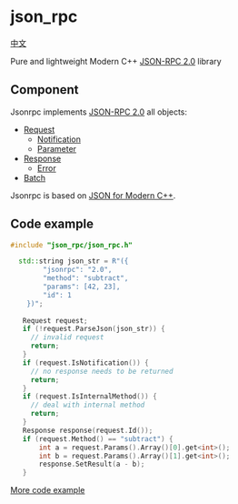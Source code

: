 # json_rpc

[中文](README_zh.md)

Pure and lightweight Modern C++ [JSON-RPC 2.0](http://www.jsonrpc.org/specification) library

## Component

Jsonrpc implements [JSON-RPC 2.0](https://www.jsonrpc.org/specification) all objects:

* [Request](http://www.jsonrpc.org/specification#request_object)
    * [Notification](http://www.jsonrpc.org/specification#notification)
    * [Parameter](http://www.jsonrpc.org/specification#parameter_structures)
* [Response](http://www.jsonrpc.org/specification#response_object)
    * [Error](http://www.jsonrpc.org/specification#error_object)
* [Batch](http://www.jsonrpc.org/specification#batch)

Jsonrpc is based on [JSON for Modern C++](https://nlohmann.github.io/json/).

## Code example

```c++
#include "json_rpc/json_rpc.h"

  std::string json_str = R"({
        "jsonrpc": "2.0",
        "method": "subtract",
        "params": [42, 23],
        "id": 1
    })";
    
   Request request;
   if (!request.ParseJson(json_str)) {
     // invalid request
     return;
   }
   if (request.IsNotification()) {
     // no response needs to be returned
     return; 
   }
   if (request.IsInternalMethod()) {
     // deal with internal method
     return;
   }
   Response response(request.Id());
   if (request.Method() == "subtract") {
       int a = request.Params().Array()[0].get<int>();
       int b = request.Params().Array()[1].get<int>();
       response.SetResult(a - b);
   }
```

[More code example](json_rpc/unit_test/examples.cc)